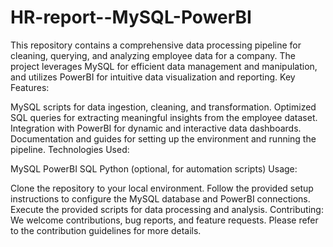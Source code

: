 # HR-report--MySQL-PowerBI
This repository contains a comprehensive data processing pipeline for cleaning, querying, and analyzing employee data for a company. The project leverages MySQL for efficient data management and manipulation, and utilizes PowerBI for intuitive data visualization and reporting.
Key Features:

MySQL scripts for data ingestion, cleaning, and transformation.
Optimized SQL queries for extracting meaningful insights from the employee dataset.
Integration with PowerBI for dynamic and interactive data dashboards.
Documentation and guides for setting up the environment and running the pipeline.
Technologies Used:

MySQL
PowerBI
SQL
Python (optional, for automation scripts)
Usage:

Clone the repository to your local environment.
Follow the provided setup instructions to configure the MySQL database and PowerBI connections.
Execute the provided scripts for data processing and analysis.
Contributing:
We welcome contributions, bug reports, and feature requests. Please refer to the contribution guidelines for more details.
